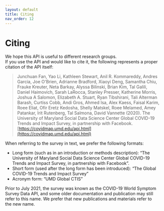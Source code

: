 ```yaml
---
layout: default
title: Citing
nav_order: 12
---
```


# Citing


We hope this API is useful to different research groups.  
If you use the API and would like to cite it, the following represents a proper citation of the API itself:

> Junchuan Fan, Yao Li, Kathleen Stewart, Anil R. Kommareddy, Andres Garcia, Joe O'Brien,
> Adrianne Bradford, Xiaoyi Deng, Samantha Chiu, Frauke Kreuter, Neta Barkay, Alyssa Bilinski, Brian Kim, 
> Tal Galili, Daniel Haimovich, Sarah LaRocca, Stanley Presser, Katherine Morris, 
> Joshua A Salomon, Elizabeth A. Stuart, Ryan Tibshirani, Tali Alterman Barash, 
> Curtiss Cobb, Andi Gros, Ahmed Isa, Alex Kaess, Faisal Karim, Roee Eliat,
> Ofir Eretz Kedosha, Shelly Matskel, Roee Melamed, Amey Patankar, Irit Rutenberg, Tal Salmona, 
> David Vannette (2020). The University of Maryland Social Data Science Center Global COVID-19 Trends and Impact Survey, in partnership with Facebook. [https://covidmap.umd.edu/api.html](https://covidmap.umd.edu/api.html)

When referring to the survey in text, we prefer the following formats:

- Long form (such as in an introduction or methods description): “The University of Maryland Social Data Science Center Global COVID-19 Trends and Impact Survey, in partnership with Facebook”.
- Short form (used after the long form has been introduced): “The Global COVID-19 Trends and Impact Survey”
- Acronym form: “UMD Global CTIS”

Prior to July 2021, the survey was known as the COVID-19 World Symptom Survey Data API, and some older documentation and publication may still refer to this name. We prefer that new publications and materials refer to the new name.